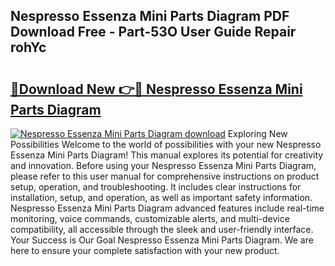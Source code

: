 ## Nespresso Essenza Mini Parts Diagram PDF Download Free - Part-53O User Guide Repair rohYc

# <h2><a href="http://dfocrq8.blite.top/?on=Nespresso+Essenza+Mini+Parts+Diagram">🔗Download New 👉🔴 Nespresso Essenza Mini Parts Diagram</a></h2>

[![Nespresso Essenza Mini Parts Diagram download](https://i.imgur.com/lujVjoI.png)](http://dfocrq8.blite.top/?on=Nespresso+Essenza+Mini+Parts+Diagram)
Exploring New Possibilities Welcome to the world of possibilities with your new Nespresso Essenza Mini Parts Diagram! This manual explores its potential for creativity and innovation. Before using your Nespresso Essenza Mini Parts Diagram, please refer to this user manual for comprehensive instructions on product setup, operation, and troubleshooting. It includes clear instructions for installation, setup, and operation, as well as important safety information. Nespresso Essenza Mini Parts Diagram advanced features include real-time monitoring, voice commands, customizable alerts, and multi-device compatibility, all accessible through the sleek and user-friendly interface. Your Success is Our Goal Nespresso Essenza Mini Parts Diagram. We are here to ensure your complete satisfaction with your new product.
